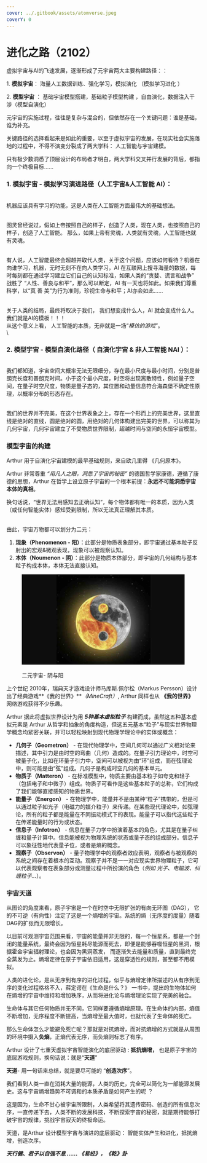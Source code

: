 ```yaml
---
cover: ../.gitbook/assets/atomverse.jpeg
coverY: 0
---
```


# 进化之路（2102）

虚拟宇宙与AI的飞速发展，逐渐形成了元宇宙两大主要构建路径：：

&#x20;1\.  **模拟宇宙**：  海量人工数据训练、强化学习，模拟演化 （模拟学习进化 ）

&#x20;2\. **模型宇宙** ： 基础宇宙模型搭建，基础粒子模型构建 ，自由演化，数据注入干涉（模型自演化）



元宇宙的实施过程，往往是复杂与混合的，但依然存在一个关键问题：谁是基础，谁为补充。

关键路径的选择看起来是如此的重要，以至于虚拟宇宙的发展，在现实社会实施落地的过程中，不得不演变分裂成了两大学科： 人工智能与宇宙建模。

只有极少数洞悉了顶层设计的布局者才明白，两大学科交叉并行发展的背后，都指向一个终极目标…...

&#x20;  &#x20;

### 1. 模拟宇宙 - 模拟学习演进路径（人工宇宙&人工智能 AI）：

\
机器应该具有学习的功能，这是人类在人工智能方面最伟大的基础想法。&#x20;

\
图灵曾经说过，假如上帝按照自己的样子，创造了人类，现在人类，也按照自己的样子，创造了人工智能。 那么，如果上帝有灵魂，人类就有灵魂，人工智能也就有灵魂。

\
有人说，人工智能最终会超越并取代人类，关于这个问题，应该如何看待？机器在向谁学习，机器，无时无刻不在向人类学习，AI 在互联网上搜寻海量的数据，每时每刻都在通过学习建立它们自己的认知标准，如果人类的“贪婪、谎言和战争” 战胜了 “人性、善良与和平”，那么可以断定，AI 有一天也将如此。如果我们尊重科学，以“真 善 美”为行为准则，珍视生命与和平；AI亦会如此……

\
关于人类的结局，最终将取决于我们， 我们想变成什么人，AI 就会变成什么人。我们就是AI的模板！！！\
从这个意义上看， 人工智能的本质，无非就是一场“_模仿的游戏_”。\
\


### 2. 模型宇宙 - 模型自演化路径（ 自演化宇宙 & 非人工智能 NAI ）：

\
我们都知道，宇宙空间大概率无法无限细分，存在最小尺度与最小时间，分别是普朗克长度和普朗克时间。小于这个最小尺度，时空将出现离散特性，例如量子空间，在量子时空尺度，物质是量子态的，其位置和动量信息符合海森堡不确定性原理，以概率分布的形态存在。

\
我们的世界并不完美，在这个世界表象之上，存在一个形而上的完美世界，这里直线是绝对的直线，圆是绝对的圆，用绝对的几何体构建出完美的世界，可以称其为几何宇宙，几何宇宙建立了不受物质世界限制，超越时间与空间的永恒宇宙模型。



### 模型宇宙的构建

Arthur 用于自演化宇宙建模的最早基础规则，来自欧几里得 《几何原本》。

Arthur 非常尊重 _“用凡人之眼，洞悉了宇宙的秘密”_  的德国哲学家康德，遵循了康德的思想，Arthur 在哲学上设立原子宇宙的一个根本前提：**永远不可能洞悉宇宙本体的真相**。

换句话说，“世界无法用感知去正确认知”，每个物体都有唯一的本质，因为人类（或任何智能实体）感知受到限制，所以无法真正理解其本质。

\
由此，宇宙万物都可以划分为二元：

1. **现象（Phenomenon - 阳）**：此部分是物质表象部分，即宇宙通过基本粒子反射出的宏观&微观表现，现象可以被观察认知。
2. **本体（Noumenon     -  阴）**：此部分是物质本体部分，即宇宙的几何结构与基本粒子构成本体，本体无法直接认知。

<div align="left">

<figure><img src="../.gitbook/assets/YY.jpg" alt=""><figcaption><p>二元宇宙- 阴与阳</p></figcaption></figure>

</div>

上个世纪 2010年，瑞典天才游戏设计师马库斯.佩尔松（Markus Persson）设计出了经典游戏**《我的世界》**_（MineCraft）_,  Arthur 同样也从 **《我的世界》** 网络游戏获得不少乐趣。

Arthur 据此将虚拟世界设计为用 _**5种基本虚拟粒子**_ 构建而成，虽然这五种基本虚拟元素是 Arthur 从哲学和抽象的角度构造，但这五元基本“粒子”与现实世界物理学概念均紧密关联，并可以轻松映射到现代物理学理论中的实体或概念：

* **几何子（Geometron）** - 在现代物理学中，空间几何可以通过广义相对论来描述，其中引力是由时空的弯曲（几何）造成的。在量子引力理论中，时空可被量子化，比如在环量子引力中，空间可以被视为由“环”组成，而在弦理论中，则可能是由“弦”组成。几何子是构成时空几何的基本单元。
* **物质子（Matteron）** - 在标准模型中，物质主要由基本粒子如夸克和轻子（包括电子和中微子）组成。物质子可看作是这些基本粒子的总称，它们构成了我们能够直接感知的物质世界。
* **能量子（Energon）** - 在物理学中，能量并不是由某种“粒子”携带的，但是可以通过粒子如光子（电磁力的媒介粒子）来传递。在某些现代理论中，如弦理论，所有的粒子都是能量在不同振动模式下的表现。能量子可以指代这些粒子在传递能量时的行为或状态。
* **信息子（Infotron）** - 信息在量子力学中扮演着基本的角色，尤其是在量子纠缠和量子计算中。信息能被视为物理系统的状态或量子态的组成部分。信息子可以象征性地代表量子位，或者是熵的概念。
* **观察子（Observon）** - 量子物理学中的观察者效应表明，观察者与被观察的系统之间存在着根本的互动。观察子并不是一一对应现实世界物理粒子，它可以代表观察者在表象部分或测量过程中所扮演的角色（_例如 光子、电磁波、纠缠粒子.._.）。



### 宇宙天道

从图论的角度来看，原子宇宙是一个在时空中无限扩张的有向无环图（DAG）， 它的不可逆（有向性）注定了这是一个熵增的宇宙。系统的熵（无序度的度量）随着DAG的扩张而无限增长。



以目前可观测宇宙范围来看，宇宙的能量并非无限的，每一个恒星系，都是一个封闭的能量系统，最终会因为恒星耗尽能源而死去，即便是能够吞噬恒星的黑洞，根据霍金宇宙辐射理论，也会因为黑洞蒸发， 而逐渐失去能量和质量，直到最终完全蒸发为止。熵增定律在原子宇宙依旧适用，这是穿透性的规则，甚至都不用模拟。



人类的进化论，是从无序到有序的进化过程，似乎与熵增定律所描述的从有序到无序的变化过程格格不入，薛定谔在《生命是什么？》 一书中，提出的生物体如何在熵增的宇宙中维持和增加秩序，从而将进化论与熵增理论实现了完美的融合。



生命体与其它任何物质并无不同，它同样要遵循熵增原理。在生命体的内部，熵值不断增加，无序程度不断提高，当熵增至最大值时，也就代表了生命体的死亡。

那么生命体怎么才能避免死亡呢？那就是对抗熵增，而对抗熵增的方式就是从周围的环境中摄入**负熵**，正熵代表无序，而负熵则标志了有序。

Arthur 设计了七重天虚拟宇宙智能演化的底层驱动 : **抵抗熵增，** 也是原子宇宙的底层游戏规则，换句话说：就是“**天道**”

**天道**- 用一句话来总结，就是要尽可能的 “**创造次序**”。



我们看到人类一直在消耗大量的能源，人类的历史，完全可以简化为一部能源发展史。这与宇宙熵增趋势不可调和的本质矛盾是如何产生的呢 ？&#x20;

这是因为，生命不甘心被宇宙所限制，人类希望将其遗传密码、创造的所有信息次序，一直传递下去，人类不断的发展科技，不断探索宇宙的秘密，就是期待能够打破宇宙的规律，挑战宇宙寂灭的终极命运。



天道，是Arthur 设计模型宇宙与演进的底层驱动： 智能实体产生和进化，抵抗熵增，创造次序。



_**天行健、君子以自强不息 ......  《易经》，《乾》卦**_







